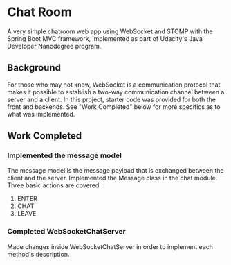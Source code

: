 # Chat Room
A very simple chatroom web app using WebSocket and STOMP with the Spring Boot MVC framework, implemented as part of Udacity's Java Developer Nanodegree program.

## Background
For those who may not know, WebSocket is a communication protocol that makes it possible to establish a two-way communication channel between a server and a client. In this project, starter code was provided for both the front and backends. See "Work Completed" below for more specifics as to what was implemented.

## Work Completed
### Implemented the message model
The message model is the message payload that is exchanged between the client and the server. Implemented the Message
class in the chat module.  Three basic actions are covered:
1. ENTER
2. CHAT
3. LEAVE

### Completed WebSocketChatServer
Made changes inside WebSocketChatServer in order to implement each method's description.

